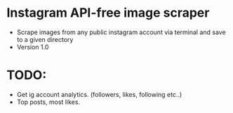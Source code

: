 # Instagram API-free image scraper

  * Scrape images from any public instagram account via terminal and save to a given directory
  * Version 1.0
  
  
# TODO: 

  * Get ig account analytics. (followers, likes, following etc..)
  * Top posts, most likes.
